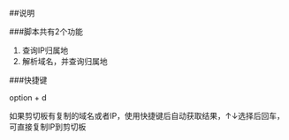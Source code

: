 ##说明

###脚本共有2个功能

1. 查询IP归属地
2. 解析域名，并查询归属地


###快捷键

option + d

如果剪切板有复制的域名或者IP，使用快捷键后自动获取结果，↑↓选择后回车，可直接复制IP到剪切板

